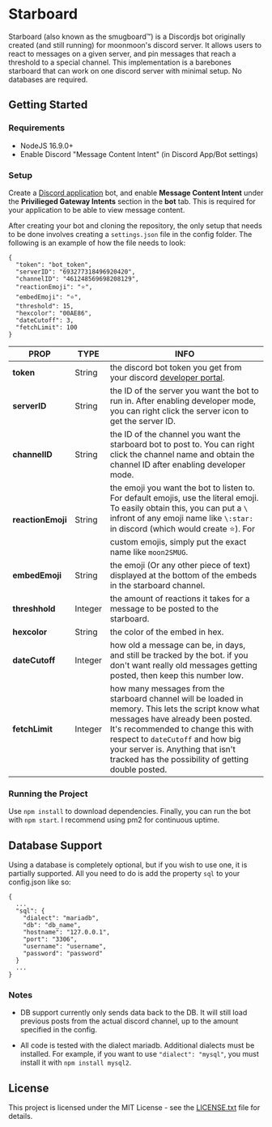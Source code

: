 # Starboard
Starboard (also known as the smugboard™) is a Discordjs bot originally created (and still running) for moonmoon's discord server. It allows users to react to messages on a given server, and pin messages that reach a threshold to a special channel. This implementation is a barebones starboard that can work on one discord server with minimal setup. No databases are required.

## Getting Started
### Requirements
- NodeJS 16.9.0+
- Enable Discord "Message Content Intent" (in Discord App/Bot settings)
### Setup
Create a [Discord application](https://discord.com/developers/applications) bot, and enable **Message Content Intent** under the **Privilieged Gateway Intents** section in the **bot** tab. This is required for your application to be able to view message content.

After creating your bot and cloning the repository, the only setup that needs to be done involves creating a `settings.json` file in the config folder. The following is an example of how the file needs to look:
```
{
  "token": "bot_token",
  "serverID": "693277318496920420",
  "channelID": "461248569698208129",
  "reactionEmoji": "⭐",
  "embedEmoji": "⭐",
  "threshold": 15,
  "hexcolor": "00AE86",
  "dateCutoff": 3,
  "fetchLimit": 100
}
```

| PROP | TYPE| INFO |
|--|--|--|
| **token** | String | the discord bot token you get from your discord [developer portal](https://discordapp.com/developers/applications/). |
| **serverID** | String | the ID of the server you want the bot to run in. After enabling developer mode, you can right click the server icon to get the server ID. |
| **channelID** | String | the ID of the channel you want the starboard bot to post to. You can right click the channel name and obtain the channel ID after enabling developer mode. |
| **reactionEmoji** | String | the emoji you want the bot to listen to. For default emojis, use the literal emoji. To easily obtain this, you can put a `\` infront of any emoji name like `\:star:` in discord (which would create ⭐). For custom emojis, simply put the exact name like `moon2SMUG`. |
| **embedEmoji** | String | the emoji (Or any other piece of text) displayed at the bottom of the embeds in the starboard channel. |
| **threshhold** | Integer | the amount of reactions it takes for a message to be posted to the starboard. |
| **hexcolor** | String | the color of the embed in hex. |
| **dateCutoff** | Integer | how old a message can be, in days, and still be tracked by the bot. if you don't want really old messages getting posted, then keep this number low. |
| **fetchLimit** | Integer | how many messages from the starboard channel will be loaded in memory. This lets the script know what messages have already been posted. It's recommended to change this with respect to `dateCutoff` and how big your server is. Anything that isn't tracked has the possibility of getting double posted. |


### Running the Project
Use `npm install` to download dependencies. Finally, you can run the bot with `npm start`. I recommend using pm2 for continuous uptime.

## Database Support
Using a database is completely optional, but if you wish to use one, it is partially supported. All you need to do is add the property `sql` to your config.json like so:
```
{
  ...
  "sql": {
    "dialect": "mariadb",
    "db": "db_name",
    "hostname": "127.0.0.1",
    "port": "3306",
    "username": "username",
    "password": "password"
  }
  ...
}
```
### Notes
- DB support currently only sends data back to the DB. It will still load previous posts from the actual discord channel, up to the amount specified in the config.

- All code is tested with the dialect mariadb. Additional dialects must be installed. For example, if you want to use `"dialect": "mysql"`, you must install it with `npm install mysql2`.

## License
This project is licensed under the MIT License - see the [LICENSE.txt](LICENSE.txt) file for details.
